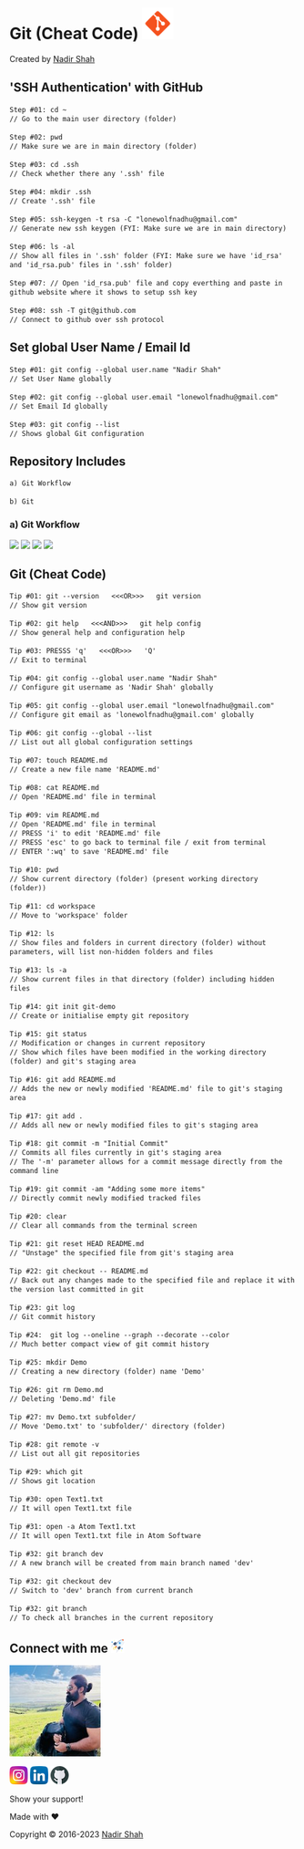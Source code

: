 # Git (Cheat Code) [<img src="https://github.com/lonewolfnadhu/lonewolfnadhu/blob/main/icons/git-icon.png">](https://github.com/lonewolfnadhu/git-cheat-code)
Created by [Nadir Shah](https://linktr.ee/lonewolfnadhu)


## 'SSH Authentication' with GitHub
```
Step #01: cd ~
// Go to the main user directory (folder)

Step #02: pwd
// Make sure we are in main directory (folder)

Step #03: cd .ssh
// Check whether there any '.ssh' file

Step #04: mkdir .ssh
// Create '.ssh' file

Step #05: ssh-keygen -t rsa -C "lonewolfnadhu@gmail.com"
// Generate new ssh keygen (FYI: Make sure we are in main directory)

Step #06: ls -al
// Show all files in '.ssh' folder (FYI: Make sure we have 'id_rsa' and 'id_rsa.pub' files in '.ssh' folder)

Step #07: // Open 'id_rsa.pub' file and copy everthing and paste in github website where it shows to setup ssh key

Step #08: ssh -T git@github.com
// Connect to github over ssh protocol
```


## Set global User Name / Email Id
```
Step #01: git config --global user.name "Nadir Shah"
// Set User Name globally

Step #02: git config --global user.email "lonewolfnadhu@gmail.com"
// Set Email Id globally

Step #03: git config --list
// Shows global Git configuration
```


## Repository Includes

```
a) Git Workflow

b) Git
```

### a) Git Workflow
[<img src="https://github.com/lonewolfnadhu/git-cheat-code/blob/main/resources/git-workflow-1.pdf">](https://github.com/lonewolfnadhu/git-cheat-code)
[<img src="https://github.com/lonewolfnadhu/git-cheat-code/blob/main/resources/git-workflow-2.png">](https://github.com/lonewolfnadhu/git-cheat-code)
[<img src="https://github.com/lonewolfnadhu/git-cheat-code/blob/main/resources/git-workflow-3.png">](https://github.com/lonewolfnadhu/git-cheat-code)
[<img src="https://github.com/lonewolfnadhu/git-cheat-code/blob/main/resources/git-workflow-4.png">](https://github.com/lonewolfnadhu/git-cheat-code)


## Git (Cheat Code)
```
Tip #01: git --version   <<<OR>>>   git version
// Show git version

Tip #02: git help   <<<AND>>>   git help config
// Show general help and configuration help

Tip #03: PRESSS 'q'   <<<OR>>>   'Q'
// Exit to terminal

Tip #04: git config --global user.name "Nadir Shah"
// Configure git username as 'Nadir Shah' globally

Tip #05: git config --global user.email "lonewolfnadhu@gmail.com"
// Configure git email as 'lonewolfnadhu@gmail.com' globally

Tip #06: git config --global --list
// List out all global configuration settings

Tip #07: touch README.md
// Create a new file name 'README.md'

Tip #08: cat README.md
// Open 'README.md' file in terminal

Tip #09: vim README.md
// Open 'README.md' file in terminal
// PRESS 'i' to edit 'README.md' file
// PRESS 'esc' to go back to terminal file / exit from terminal
// ENTER ':wq' to save 'README.md' file

Tip #10: pwd
// Show current directory (folder) (present working directory (folder))

Tip #11: cd workspace
// Move to 'workspace' folder

Tip #12: ls
// Show files and folders in current directory (folder) without parameters, will list non-hidden folders and files

Tip #13: ls -a
// Show current files in that directory (folder) including hidden files

Tip #14: git init git-demo
// Create or initialise empty git repository

Tip #15: git status
// Modification or changes in current repository
// Show which files have been modified in the working directory (folder) and git's staging area

Tip #16: git add README.md
// Adds the new or newly modified 'README.md' file to git's staging area

Tip #17: git add .
// Adds all new or newly modified files to git's staging area

Tip #18: git commit -m "Initial Commit"
// Commits all files currently in git's staging area
// The '-m' parameter allows for a commit message directly from the command line

Tip #19: git commit -am "Adding some more items"
// Directly commit newly modified tracked files

Tip #20: clear
// Clear all commands from the terminal screen

Tip #21: git reset HEAD README.md
// "Unstage" the specified file from git's staging area

Tip #22: git checkout -- README.md
// Back out any changes made to the specified file and replace it with the version last committed in git

Tip #23: git log
// Git commit history

Tip #24:  git log --oneline --graph --decorate --color
// Much better compact view of git commit history

Tip #25: mkdir Demo
// Creating a new directory (folder) name 'Demo'

Tip #26: git rm Demo.md
// Deleting 'Demo.md' file

Tip #27: mv Demo.txt subfolder/
// Move 'Demo.txt' to 'subfolder/' directory (folder)

Tip #28: git remote -v
// List out all git repositories

Tip #29: which git
// Shows git location

Tip #30: open Text1.txt
// It will open Text1.txt file

Tip #31: open -a Atom Text1.txt
// It will open Text1.txt file in Atom Software

Tip #32: git branch dev
// A new branch will be created from main branch named 'dev'

Tip #32: git checkout dev
// Switch to 'dev' branch from current branch

Tip #32: git branch
// To check all branches in the current repository
```


## Connect with me [<img src="https://github.com/lonewolfnadhu/lonewolfnadhu/blob/main/icons/projects-icon.png">](https://github.com/lonewolfnadhu/lonewolfnadhu/tree/main/my-favourite-configurations)

[<img src="https://github.com/lonewolfnadhu/lonewolfnadhu/blob/main/icons/nadir-icon.jpg">](https://linktr.ee/lonewolfnadhu)

[<img src="https://github.com/lonewolfnadhu/lonewolfnadhu/blob/main/icons/instagram-icon.png">](https://www.instagram.com/lonewolfnadhu/)
[<img src="https://github.com/lonewolfnadhu/lonewolfnadhu/blob/main/icons/linkedin-icon.png">](https://www.linkedin.com/in/lonewolfnadhu/)
[<img src="https://github.com/lonewolfnadhu/lonewolfnadhu/blob/main/icons/github-icon.png">](https://github.com/lonewolfnadhu)


Show your support!


Made with ❤️


Copyright © 2016-2023 [Nadir Shah](https://linktr.ee/lonewolfnadhu)
